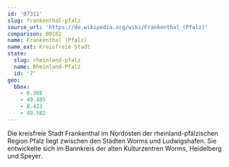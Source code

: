 ```yaml
---
id: '07311'
slug: frankenthal-pfalz
source_url: 'https://de.wikipedia.org/wiki/Frankenthal_(Pfalz)'
comparison: 09162
name: Frankenthal (Pfalz)
name_ext: Kreisfreie Stadt
state:
  slug: rheinland-pfalz
  name: Rheinland-Pfalz
  id: '7'
geo:
  bbox:
    - 8.308
    - 49.485
    - 8.423
    - 49.582
---
```


Die kreisfreie Stadt Frankenthal im Nordosten der rheinland-pfälzischen Region Pfalz liegt zwischen den Städten Worms und Ludwigshafen. Sie entwickelte sich im Bannkreis der alten Kulturzentren Worms, Heidelberg und Speyer.
